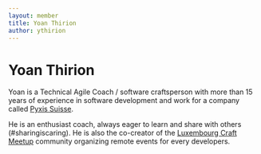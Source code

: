 ```yaml
---
layout: member
title: Yoan Thirion
author: ythirion
---
```


# Yoan Thirion
Yoan is a Technical Agile Coach / software craftsperson with more than 15 years of experience in software development and work for a company called [Pyxis Suisse](https://pyxis-suisse.ch/).

He is an enthusiast coach, always eager to learn and share with others (#sharingiscaring).
He is also the co-creator of the [Luxembourg Craft Meetup](https://www.meetup.com/fr-FR/software-craft-luxembourg/) community organizing remote events for every developers.